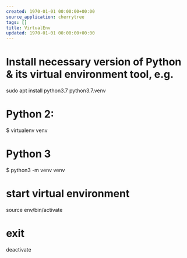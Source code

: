 ```yaml
---
created: 1970-01-01 00:00:00+00:00
source_application: cherrytree
tags: []
title: VirtualEnv
updated: 1970-01-01 00:00:00+00:00
---
```




# Install necessary version of Python & its virtual environment tool, e.g.
sudo apt install python3.7 python3.7.venv


# Python 2:
$ virtualenv venv


# Python 3
$ python3 -m venv venv

# start virtual environment
source env/bin/activate


# exit
deactivate